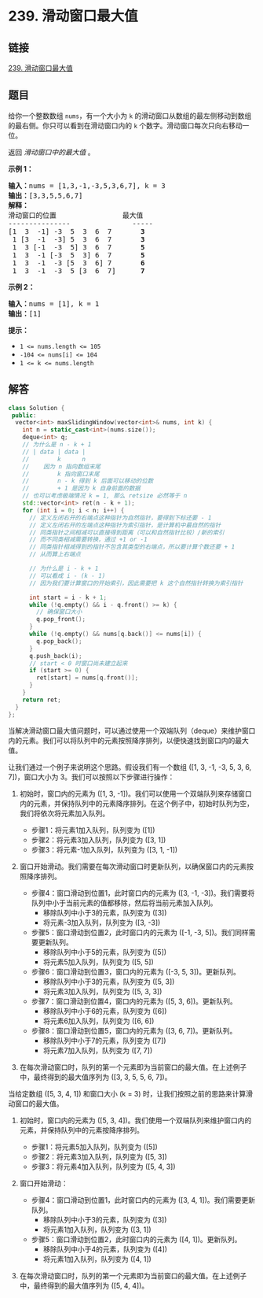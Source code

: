 # 239. 滑动窗口最大值

## 链接

[239. 滑动窗口最大值](https://leetcode.cn/problems/sliding-window-maximum/description/)

## 题目

给你一个整数数组 `nums`，有一个大小为 `k` 的滑动窗口从数组的最左侧移动到数组的最右侧。你只可以看到在滑动窗口内的 `k` 个数字。滑动窗口每次只向右移动一位。

返回 _滑动窗口中的最大值_ 。

**示例 1：**

<pre><b>输入：</b>nums = [1,3,-1,-3,5,3,6,7], k = 3
<b>输出：</b>[3,3,5,5,6,7]
<b>解释：</b>
滑动窗口的位置                最大值
---------------               -----
[1  3  -1] -3  5  3  6  7       <strong>3</strong>
 1 [3  -1  -3] 5  3  6  7       <strong>3</strong>
 1  3 [-1  -3  5] 3  6  7      <strong> 5</strong>
 1  3  -1 [-3  5  3] 6  7       <strong>5</strong>
 1  3  -1  -3 [5  3  6] 7       <strong>6</strong>
 1  3  -1  -3  5 [3  6  7]      <strong>7</strong>
</pre>

**示例 2：**

<pre><b>输入：</b>nums = [1], k = 1
<b>输出：</b>[1]
</pre>

**提示：**

* `1 <= nums.length <= 105`
* `-104 <= nums[i] <= 104`
* `1 <= k <= nums.length`

## 解答

```cpp
class Solution {
 public:
  vector<int> maxSlidingWindow(vector<int>& nums, int k) {
    int n = static_cast<int>(nums.size());
    deque<int> q;
    // 为什么是 n - k + 1
    // | data | data |
    //        k      n
    //    因为 n 指向数组末尾
    //        k 指向窗口末尾
    //        n - k 得到 k 后面可以移动的位数
    //        + 1 是因为 k 自身前面的数据
    // 也可以考虑极端情况 k = 1, 那么 retsize 必然等于 n
    std::vector<int> ret(n - k + 1);
    for (int i = 0; i < n; i++) {
      // 定义左闭右开的右端点这种指针为自然指针，要得到下标还要 - 1
      // 定义左闭右开的左端点这种指针为索引指针，是计算机中最自然的指针
      // 同类指针之间相减可以直接得到距离（可以和自然指针比较）/新的索引
      // 而不同类相减需要转换，通过 +1 or -1
      // 同类指针相减得到的指针不包含其类型的右端点，所以要计算个数还要 + 1
      // 从而算上右端点

      // 为什么是 i - k + 1
      // 可以看成 i - (k - 1)
      // 因为我们要计算窗口的开始索引，因此需要把 k 这个自然指针转换为索引指针

      int start = i - k + 1;
      while (!q.empty() && i - q.front() >= k) {
        // 确保窗口大小
        q.pop_front();
      }
      while (!q.empty() && nums[q.back()] <= nums[i]) {
        q.pop_back();
      }
      q.push_back(i);
      // start < 0 时窗口尚未建立起来
      if (start >= 0) {
        ret[start] = nums[q.front()];
      }
    }
    return ret;
  }
};
```

当解决滑动窗口最大值问题时，可以通过使用一个双端队列（deque）来维护窗口内的元素。我们可以将队列中的元素按照降序排列，以便快速找到窗口内的最大值。

让我们通过一个例子来说明这个思路。假设我们有一个数组 \([1, 3, -1, -3, 5, 3, 6, 7]\)，窗口大小为 3。我们可以按照以下步骤进行操作：

1. 初始时，窗口内的元素为 \([1, 3, -1]\)。我们可以使用一个双端队列来存储窗口内的元素，并保持队列中的元素降序排列。在这个例子中，初始时队列为空，我们将依次将元素加入队列。
   * 步骤1：将元素1加入队列，队列变为 \([1]\)
   * 步骤2：将元素3加入队列，队列变为 \([3, 1]\)
   * 步骤3：将元素-1加入队列，队列变为 \([3, 1, -1]\)

2. 窗口开始滑动。我们需要在每次滑动窗口时更新队列，以确保窗口内的元素按照降序排列。
   * 步骤4：窗口滑动到位置1，此时窗口内的元素为 \([3, -1, -3]\)。我们需要将队列中小于当前元素的值都移除，然后将当前元素加入队列。
     * 移除队列中小于3的元素，队列变为 \([3]\)
     * 将元素-3加入队列，队列变为 \([3, -3]\)
   * 步骤5：窗口滑动到位置2，此时窗口内的元素为 \([-1, -3, 5]\)。我们同样需要更新队列。
     * 移除队列中小于5的元素，队列变为 \([5]\)
     * 将元素5加入队列，队列变为 \([5, 5]\)
   * 步骤6：窗口滑动到位置3，窗口内的元素为 \([-3, 5, 3]\)。更新队列。
     * 移除队列中小于3的元素，队列变为 \([5, 3]\)
     * 将元素3加入队列，队列变为 \([5, 3, 3]\)
   * 步骤7：窗口滑动到位置4，窗口内的元素为 \([5, 3, 6]\)。更新队列。
     * 移除队列中小于6的元素，队列变为 \([6]\)
     * 将元素6加入队列，队列变为 \([6, 6]\)
   * 步骤8：窗口滑动到位置5，窗口内的元素为 \([3, 6, 7]\)。更新队列。
     * 移除队列中小于7的元素，队列变为 \([7]\)
     * 将元素7加入队列，队列变为 \([7, 7]\)

3. 在每次滑动窗口时，队列的第一个元素即为当前窗口的最大值。在上述例子中，最终得到的最大值序列为 \([3, 3, 5, 5, 6, 7]\)。

当给定数组 \([5, 3, 4, 1]\) 和窗口大小 \(k = 3\) 时，让我们按照之前的思路来计算滑动窗口的最大值。

1. 初始时，窗口内的元素为 \([5, 3, 4]\)。我们使用一个双端队列来维护窗口内的元素，并保持队列中的元素按降序排列。
   * 步骤1：将元素5加入队列，队列变为 \([5]\)
   * 步骤2：将元素3加入队列，队列变为 \([5, 3]\)
   * 步骤3：将元素4加入队列，队列变为 \([5, 4, 3]\)

2. 窗口开始滑动：
   * 步骤4：窗口滑动到位置1，此时窗口内的元素为 \([3, 4, 1]\)。我们需要更新队列。
     * 移除队列中小于3的元素，队列变为 \([3]\)
     * 将元素1加入队列，队列变为 \([3, 1]\)
   * 步骤5：窗口滑动到位置2，此时窗口内的元素为 \([4, 1]\)。更新队列。
     * 移除队列中小于4的元素，队列变为 \([4]\)
     * 将元素1加入队列，队列变为 \([4, 1]\)

3. 在每次滑动窗口时，队列的第一个元素即为当前窗口的最大值。在上述例子中，最终得到的最大值序列为 \([5, 4, 4]\)。
